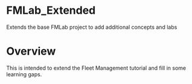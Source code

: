 # FMLab_Extended
Extends the base FMLab project to add additional concepts and labs

# Overview
This is intended to extend the Fleet Management tutorial and fill in some learning gaps. 


